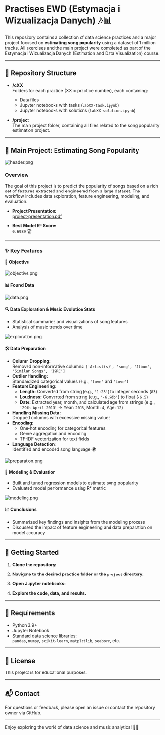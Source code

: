 # Practises EWD (Estymacja i Wizualizacja Danych) 🎶📊

This repository contains a collection of data science practices and a major project focused on **estimating song popularity** using a dataset of 1 million tracks. All exercises and the main project were completed as part of the Estymacja i Wizualizacja Danych (Estimation and Data Visualization) course.

---

## 📁 Repository Structure

- **/cXX**  
  Folders for each practice (XX = practice number), each containing:
    - Data files
    - Jupyter notebooks with tasks (`labXX-task.ipynb`)
    - Jupyter notebooks with solutions (`labXX-solution.ipynb`)

- **/project**  
  The main project folder, containing all files related to the song popularity estimation project.

---

## 🎵 Main Project: Estimating Song Popularity


![header.png](images/img.png)


### Overview

The goal of this project is to predict the popularity of songs based on a rich set of features extracted and engineered from a large dataset. The workflow includes data exploration, feature engineering, modeling, and evaluation.

- **Project Presentation:**  
  [project-presentation.pdf](https://github.com/LaneyBlack/Practices-EWD/blob/master/project/project-presentation.pdf)

- **Best Model R² Score:**  
  `0.6989` 🏆

---

### ✨ Key Features

#### 🎯 Objective


![objective.png](images/img_1.png)

#### 📊 Found Data


![data.png](images/img_5.png)


#### 🔍 Data Exploration & Music Evolution Stats

- Statistical summaries and visualizations of song features
- Analysis of music trends over time


![exploration.png](images/img_2.png)

#### 🛠️ Data Preparation

- **Column Dropping:**  
  Removed non-informative columns: `['Artist(s)', 'song', 'Album', 'Similar Songs', 'ISRC']`
- **Outlier Handling:**  
  Standardized categorical values (e.g., `'love'` and `'Love'`)
- **Feature Engineering:**
    - **Length:** Converted from string (e.g., `'1:23'`) to integer seconds (`83`)
    - **Loudness:** Converted from string (e.g., `'-6.5db'`) to float (`-6.5`)
    - **Date:** Extracted year, month, and calculated age from strings (e.g., `'29th April 2013'` → Year: `2013`, Month: `4`, Age: `12`)
- **Handling Missing Data:**  
  Dropped columns with excessive missing values
- **Encoding:**
    - One-hot encoding for categorical features
    - Genre aggregation and encoding
    - TF-IDF vectorization for text fields
- **Language Detection:**  
  Identified and encoded song language 🌍


![preparation.png](images/img_3.png)

#### 🤖 Modeling & Evaluation

- Built and tuned regression models to estimate song popularity
- Evaluated model performance using R² metric

![modeling.png](images/img_4.png)

#### 📈 Conclusions

- Summarized key findings and insights from the modeling process
- Discussed the impact of feature engineering and data preparation on model accuracy

---

## 🚀 Getting Started

1. **Clone the repository:**
2. **Navigate to the desired practice folder or the `project` directory.**
3. **Open Jupyter notebooks:**

4. **Explore the code, data, and results.**

---

## 🧰 Requirements

- Python 3.9+
- Jupyter Notebook
- Standard data science libraries:  
  `pandas`, `numpy`, `scikit-learn`, `matplotlib`, `seaborn`, etc.

---

## 📜 License

This project is for educational purposes.

---

## 📬 Contact

For questions or feedback, please open an issue or contact the repository owner via GitHub.

---

Enjoy exploring the world of data science and music analytics! 🎼✨

